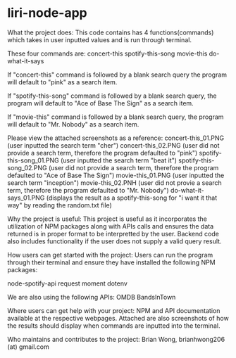 # liri-node-app

What the project does: This code contains has 4 functions(commands) which takes in user inputted values and is run through terminal.

These four commands are:
concert-this
spotify-this-song
movie-this
do-what-it-says

If "concert-this" command is followed by a blank search query the program will default to "pink" as a search item.

If "spotify-this-song" command is followed by a blank search query, the program will default to "Ace of Base The Sign" as a search item.

If "movie-this" command is followed by a blank search query, the program will default to "Mr. Nobody" as a search item.

Please view the attached screenshots as a reference:
concert-this_01.PNG (user inputted the search term "cher")
concert-this_02.PNG (user did not provide a search term, therefore the program defaulted to "pink")
spotify-this-song_01.PNG (user inputted the search term "beat it")
spotify-this-song_02.PNG (user did not provide a search term, therefore the program defaulted to "Ace of Base The Sign")
movie-this_01.PNG (user inputted the search term "inception")
movie-this_02.PNH (user did not provie a search term, therefore the program defaulted to "Mr. Nobody")
do-what-it-says_01.PNG (displays the result as a spotify-this-song for "i want it that way" by reading the random.txt file)


Why the project is useful: This project is useful as it incorporates the utilization of NPM packages along with APIs calls and ensures the data returned is in proper format to be interpretted by the user. Backend code also includes functionality if the user does not supply a valid query result.

How users can get started with the project: Users can run the program through their terminal and ensure they have installed the following NPM packages:

node-spotify-api
request
moment
dotenv

We are also using the following APIs:
OMDB
BandsInTown

Where users can get help with your project: NPM and API documentation available at the respective webpages. Attached are also screenshots of how the results should display when commands are inputted into the terminal.

Who maintains and contributes to the project: Brian Wong, brianhwong206 (at) gmail.com